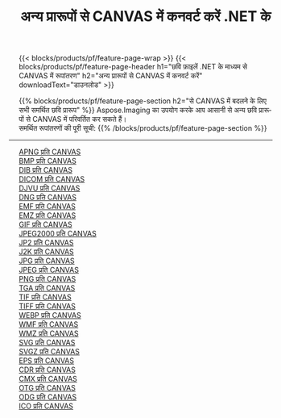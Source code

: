 ﻿---
title: अन्य प्रारूपों से CANVAS में कनवर्ट करें .NET के 
weight: 3920
url: /hi/net/conversion/to/canvas 
lang: hi
langdirlevel: 2
locales: zh-hans,ja,it,ru,de,es,fr,nl,id,lt,pl,pt,vi,tr,ko,zh-hant,ar,hi,th,sv,cs,uk,he
description: Aspose.Imaging का उपयोग करके आप अन्य प्रारूपों से CANVAS में आसानी से रूपांतरित कर सकते हैं
---

{{< blocks/products/pf/feature-page-wrap >}}
{{< blocks/products/pf/feature-page-header h1="छवि फ़ाइलें .NET के माध्यम से CANVAS में रूपांतरण" h2="अन्य प्रारूपों से CANVAS में कनवर्ट करें" downloadText="डाउनलोड" >}}


{{% blocks/products/pf/feature-page-section  h2="से CANVAS में बदलने के लिए सभी समर्थित छवि प्रारूप" %}}
Aspose.Imaging का उपयोग करके आप आसानी से अन्य छवि प्रारूपों से CANVAS में परिवर्तित कर सकते हैं।
<br/>
समर्थित रूपांतरणों की पूरी सूची:
{{% /blocks/products/pf/feature-page-section %}}
<div class="container-fluid productfamilypage bg-gray">
    <div class="convertypes bg-gray agp-content section">
        <div class="container">
		<hr style="margin-left:-20px;"/>
		<div class="row other-converters">
		    <div class='col-md-2 other-converter remove-lp remove-rp'><a href="/imaging/hi/net/conversion/apng-to-canvas" >APNG प्रति CANVAS</a></div>
<div class='col-md-2 other-converter remove-lp remove-rp'><a href="/imaging/hi/net/conversion/bmp-to-canvas" >BMP प्रति CANVAS</a></div>
<div class='col-md-2 other-converter remove-lp remove-rp'><a href="/imaging/hi/net/conversion/dib-to-canvas" >DIB प्रति CANVAS</a></div>
<div class='col-md-2 other-converter remove-lp remove-rp'><a href="/imaging/hi/net/conversion/dicom-to-canvas" >DICOM प्रति CANVAS</a></div>
<div class='col-md-2 other-converter remove-lp remove-rp'><a href="/imaging/hi/net/conversion/djvu-to-canvas" >DJVU प्रति CANVAS</a></div>
<div class='col-md-2 other-converter remove-lp remove-rp'><a href="/imaging/hi/net/conversion/dng-to-canvas" >DNG प्रति CANVAS</a></div>
<div class='col-md-2 other-converter remove-lp remove-rp'><a href="/imaging/hi/net/conversion/emf-to-canvas" >EMF प्रति CANVAS</a></div>
<div class='col-md-2 other-converter remove-lp remove-rp'><a href="/imaging/hi/net/conversion/emz-to-canvas" >EMZ प्रति CANVAS</a></div>
<div class='col-md-2 other-converter remove-lp remove-rp'><a href="/imaging/hi/net/conversion/gif-to-canvas" >GIF प्रति CANVAS</a></div>
<div class='col-md-2 other-converter remove-lp remove-rp'><a href="/imaging/hi/net/conversion/jpeg2000-to-canvas" >JPEG2000 प्रति CANVAS</a></div>
<div class='col-md-2 other-converter remove-lp remove-rp'><a href="/imaging/hi/net/conversion/jp2-to-canvas" >JP2 प्रति CANVAS</a></div>
<div class='col-md-2 other-converter remove-lp remove-rp'><a href="/imaging/hi/net/conversion/j2k-to-canvas" >J2K प्रति CANVAS</a></div>
<div class='col-md-2 other-converter remove-lp remove-rp'><a href="/imaging/hi/net/conversion/jpg-to-canvas" >JPG प्रति CANVAS</a></div>
<div class='col-md-2 other-converter remove-lp remove-rp'><a href="/imaging/hi/net/conversion/jpeg-to-canvas" >JPEG प्रति CANVAS</a></div>
<div class='col-md-2 other-converter remove-lp remove-rp'><a href="/imaging/hi/net/conversion/png-to-canvas" >PNG प्रति CANVAS</a></div>
<div class='col-md-2 other-converter remove-lp remove-rp'><a href="/imaging/hi/net/conversion/tga-to-canvas" >TGA प्रति CANVAS</a></div>
<div class='col-md-2 other-converter remove-lp remove-rp'><a href="/imaging/hi/net/conversion/tif-to-canvas" >TIF प्रति CANVAS</a></div>
<div class='col-md-2 other-converter remove-lp remove-rp'><a href="/imaging/hi/net/conversion/tiff-to-canvas" >TIFF प्रति CANVAS</a></div>
<div class='col-md-2 other-converter remove-lp remove-rp'><a href="/imaging/hi/net/conversion/webp-to-canvas" >WEBP प्रति CANVAS</a></div>
<div class='col-md-2 other-converter remove-lp remove-rp'><a href="/imaging/hi/net/conversion/wmf-to-canvas" >WMF प्रति CANVAS</a></div>
<div class='col-md-2 other-converter remove-lp remove-rp'><a href="/imaging/hi/net/conversion/wmz-to-canvas" >WMZ प्रति CANVAS</a></div>
<div class='col-md-2 other-converter remove-lp remove-rp'><a href="/imaging/hi/net/conversion/svg-to-canvas" >SVG प्रति CANVAS</a></div>
<div class='col-md-2 other-converter remove-lp remove-rp'><a href="/imaging/hi/net/conversion/svgz-to-canvas" >SVGZ प्रति CANVAS</a></div>
<div class='col-md-2 other-converter remove-lp remove-rp'><a href="/imaging/hi/net/conversion/eps-to-canvas" >EPS प्रति CANVAS</a></div>
<div class='col-md-2 other-converter remove-lp remove-rp'><a href="/imaging/hi/net/conversion/cdr-to-canvas" >CDR प्रति CANVAS</a></div>
<div class='col-md-2 other-converter remove-lp remove-rp'><a href="/imaging/hi/net/conversion/cmx-to-canvas" >CMX प्रति CANVAS</a></div>
<div class='col-md-2 other-converter remove-lp remove-rp'><a href="/imaging/hi/net/conversion/otg-to-canvas" >OTG प्रति CANVAS</a></div>
<div class='col-md-2 other-converter remove-lp remove-rp'><a href="/imaging/hi/net/conversion/odg-to-canvas" >ODG प्रति CANVAS</a></div>
<div class='col-md-2 other-converter remove-lp remove-rp'><a href="/imaging/hi/net/conversion/ico-to-canvas" >ICO प्रति CANVAS</a></div>
                </div>
        </div>
    </div>
</div>
<br/>


